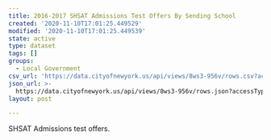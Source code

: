 ```yaml
---
title: 2016-2017 SHSAT Admissions Test Offers By Sending School
created: '2020-11-10T17:01:25.449529'
modified: '2020-11-10T17:01:25.449539'
state: active
type: dataset
tags: []
groups:
  - Local Government
csv_url: 'https://data.cityofnewyork.us/api/views/8ws3-956v/rows.csv?accessType=DOWNLOAD'
json_url: >-
  https://data.cityofnewyork.us/api/views/8ws3-956v/rows.json?accessType=DOWNLOAD
layout: post

---
```

SHSAT Admissions test offers.
